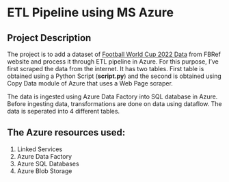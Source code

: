 # ETL Pipeline using MS Azure

## Project Description

The project is to add a dataset of [Football World Cup 2022 Data](https://fbref.com/en/comps/1/stats/World-Cup-Stats) from FBRef website and process it through ETL pipeline in Azure. For this purpose, I’ve first scraped the data from the internet. It has two tables. First table is obtained using a Python Script (**script.py**) and the second is obtained using Copy Data module of Azure that uses a Web Page scraper.

The data is ingested using Azure Data Factory into SQL database in Azure. Before ingesting data, transformations are done on data using dataflow. The data is seperated into 4 different tables.


## The Azure resources used:

1. Linked Services
2. Azure Data Factory
3. Azure SQL Databases
4. Azure Blob Storage 










